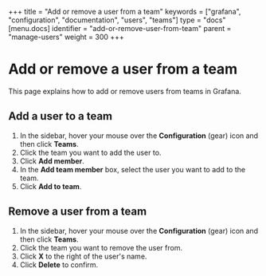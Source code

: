 +++
title = "Add or remove a user from a team"
keywords = ["grafana", "configuration", "documentation", "users",
"teams"]
type = "docs"
[menu.docs]
identifier = "add-or-remove-user-from-team"
parent = "manage-users"
weight = 300
+++

# Add or remove a user from a team

This page explains how to add or remove users from teams in Grafana.

## Add a user to a team

1. In the sidebar, hover your mouse over the **Configuration** (gear) icon and then click **Teams**.
1. Click the team you want to add the user to.
1. Click **Add member**.
1. In the **Add team member** box, select the user you want to add to the team.
1. Click **Add to team**.

## Remove a user from a team

1. In the sidebar, hover your mouse over the **Configuration** (gear) icon and then click **Teams**.
1. Click the team you want to remove the user from.
1. Click **X** to the right of the user's name.
1. Click **Delete** to confirm.
